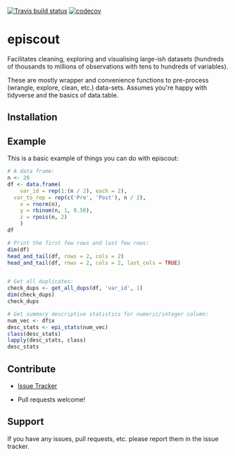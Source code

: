 [![Travis build status](https://travis-ci.org/AntonioJBT/episcout.svg?branch=master)](https://travis-ci.org/AntonioJBT/episcout)
[![codecov](https://codecov.io/gh/AntonioJBT/episcout/branch/master/graph/badge.svg)](https://codecov.io/gh/AntonioJBT/episcout)

# episcout

Facilitates cleaning, exploring and visualising large-ish datasets (hundreds of thousands to millions of observations with tens to hundreds of variables).

These are mostly wrapper and convenience functions to pre-process (wrangle, explore, clean, etc.) data-sets. Assumes you're happy with tidyverse and the basics of data.table.

## Installation

<!--- 
You can install the released version of episcout from [CRAN](https://CRAN.R-project.org) with:

``` r
install.packages("episcout")
```
--->

## Example

This is a basic example of things you can do with episcout:

``` r
# A data frame:
n <- 20
df <- data.frame(
	var_id = rep(1:(n / 2), each = 2),
  var_to_rep = rep(c('Pre', 'Post'), n / 2),
	x = rnorm(n),
	y = rbinom(n, 1, 0.50),
	z = rpois(n, 2)
	)
df

# Print the first few rows and last few rows:
dim(df)
head_and_tail(df, rows = 2, cols = 2)
head_and_tail(df, rows = 2, cols = 2, last_cols = TRUE)


# Get all duplicates:
check_dups <- get_all_dups(df, 'var_id', 1)
dim(check_dups)
check_dups

# Get summary descriptive statistics for numeric/integer column:
num_vec <- df$x
desc_stats <- epi_stats(num_vec)
class(desc_stats)
lapply(desc_stats, class)
desc_stats
```

## Contribute

- [Issue Tracker](https://github.com/AntonioJBT/episcout/issues)

- Pull requests welcome!


Support
-------

If you have any issues, pull requests, etc. please report them in the issue tracker. 


